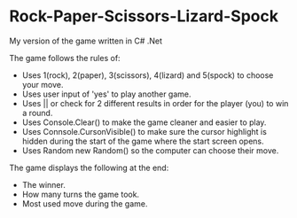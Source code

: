 # Rock-Paper-Scissors-Lizard-Spock
My version of the game written in C# .Net

The game follows the rules of:
 * Uses 1(rock), 2(paper), 3(scissors), 4(lizard) and 5(spock) to choose your move.
 * Uses user input of 'yes' to play another game.
 * Uses || or check for 2 different results in order for the player (you) to win a round.
 * Uses Console.Clear() to make the game cleaner and easier to play.
 * Uses Connsole.CursonVisible() to make sure the cursor highlight is hidden during the start of the game where the start screen opens.
 * Uses Random new Random() so the computer can choose their move.

The game displays the following at the end:
 * The winner.
 * How many turns the game took.
 * Most used move during the game.
 
